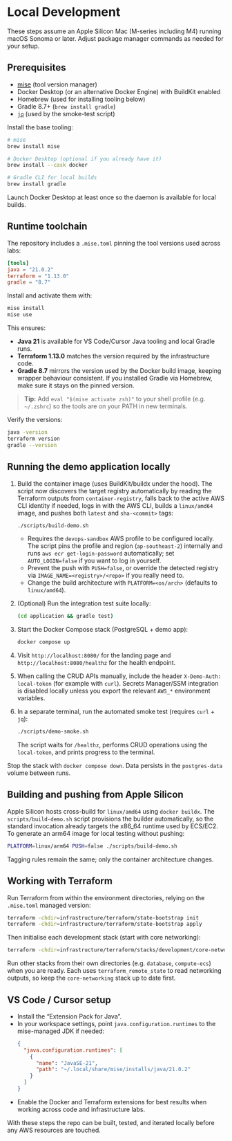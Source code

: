 # Local Development

These steps assume an Apple Silicon Mac (M-series including M4) running macOS Sonoma or later. Adjust package manager commands as needed for your setup.

## Prerequisites

- [mise](https://mise.jdx.dev/) (tool version manager)
- Docker Desktop (or an alternative Docker Engine) with BuildKit enabled
- Homebrew (used for installing tooling below)
- Gradle 8.7+ (`brew install gradle`)
- [`jq`](https://stedolan.github.io/jq/) (used by the smoke-test script)

Install the base tooling:

```bash
# mise
brew install mise

# Docker Desktop (optional if you already have it)
brew install --cask docker

# Gradle CLI for local builds
brew install gradle
```

Launch Docker Desktop at least once so the daemon is available for local builds.

## Runtime toolchain

The repository includes a `.mise.toml` pinning the tool versions used across labs:

```toml
[tools]
java = "21.0.2"
terraform = "1.13.0"
gradle = "8.7"
```

Install and activate them with:

```bash
mise install
mise use
```

This ensures:

- **Java 21** is available for VS Code/Cursor Java tooling and local Gradle runs.
- **Terraform 1.13.0** matches the version required by the infrastructure code.
- **Gradle 8.7** mirrors the version used by the Docker build image, keeping wrapper behaviour consistent. If you installed Gradle via Homebrew, make sure it stays on the pinned version.

> **Tip:** Add `eval "$(mise activate zsh)"` to your shell profile (e.g. `~/.zshrc`) so the tools are on your PATH in new terminals.

Verify the versions:

```bash
java -version
terraform version
gradle --version
```

## Running the demo application locally

1. Build the container image (uses BuildKit/buildx under the hood). The script now discovers the target registry automatically by reading the Terraform outputs from `container-registry`, falls back to the active AWS CLI identity if needed, logs in with the AWS CLI, builds a `linux/amd64` image, and pushes both `latest` and `sha-<commit>` tags:

   ```bash
   ./scripts/build-demo.sh
   ```

   - Requires the `devops-sandbox` AWS profile to be configured locally. The script pins the profile and region (`ap-southeast-2`) internally and runs `aws ecr get-login-password` automatically; set `AUTO_LOGIN=false` if you want to log in yourself.
   - Prevent the push with `PUSH=false`, or override the detected registry via `IMAGE_NAME=<registry>/<repo>` if you really need to.
   - Change the build architecture with `PLATFORM=<os/arch>` (defaults to `linux/amd64`).

2. (Optional) Run the integration test suite locally:
   ```bash
   (cd application && gradle test)
   ```
3. Start the Docker Compose stack (PostgreSQL + demo app):
   ```bash
   docker compose up
   ```
4. Visit `http://localhost:8080/` for the landing page and `http://localhost:8080/healthz` for the health endpoint.
5. When calling the CRUD APIs manually, include the header `X-Demo-Auth: local-token` (for example with `curl`). Secrets Manager/SSM integration is disabled locally unless you export the relevant `AWS_*` environment variables.
6. In a separate terminal, run the automated smoke test (requires `curl` + `jq`):
   ```bash
   ./scripts/demo-smoke.sh
   ```
   The script waits for `/healthz`, performs CRUD operations using the `local-token`, and prints progress to the terminal.

Stop the stack with `docker compose down`. Data persists in the `postgres-data` volume between runs.

## Building and pushing from Apple Silicon

Apple Silicon hosts cross-build for `linux/amd64` using `docker buildx`. The `scripts/build-demo.sh` script provisions the builder automatically, so the standard invocation already targets the x86_64 runtime used by ECS/EC2. To generate an arm64 image for local testing without pushing:

```bash
PLATFORM=linux/arm64 PUSH=false ./scripts/build-demo.sh
```

Tagging rules remain the same; only the container architecture changes.

## Working with Terraform

Run Terraform from within the environment directories, relying on the `.mise.toml` managed version:

```bash
terraform -chdir=infrastructure/terraform/state-bootstrap init
terraform -chdir=infrastructure/terraform/state-bootstrap apply
```

Then initialise each development stack (start with core networking):

```bash
terraform -chdir=infrastructure/terraform/stacks/development/core-networking init -migrate-state
```

Run other stacks from their own directories (e.g. `database`, `compute-ecs`) when you are ready. Each uses `terraform_remote_state` to read networking outputs, so keep the `core-networking` stack up to date first.

## VS Code / Cursor setup

- Install the “Extension Pack for Java”.
- In your workspace settings, point `java.configuration.runtimes` to the mise-managed JDK if needed:
  ```json
  {
    "java.configuration.runtimes": [
      {
        "name": "JavaSE-21",
        "path": "~/.local/share/mise/installs/java/21.0.2"
      }
    ]
  }
  ```
- Enable the Docker and Terraform extensions for best results when working across code and infrastructure labs.

With these steps the repo can be built, tested, and iterated locally before any AWS resources are touched.
